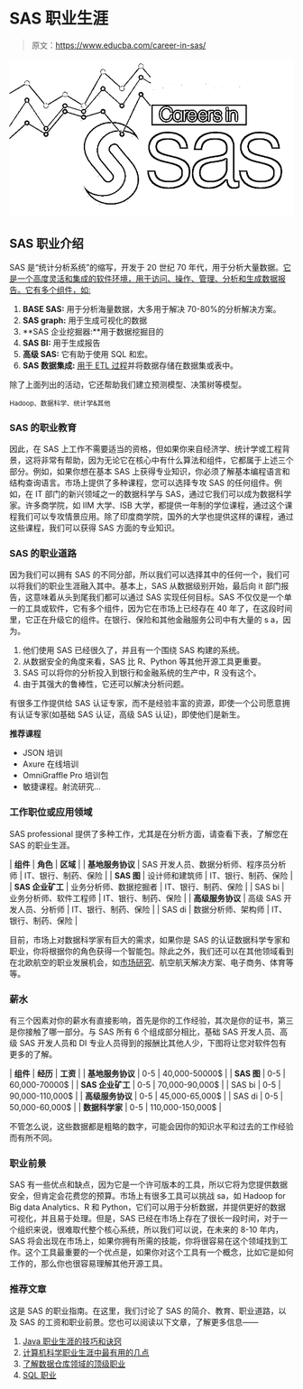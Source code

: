 # SAS 职业生涯

> 原文：<https://www.educba.com/career-in-sas/>

![Career in SAS](img/8aea187982ed47edec205c998dc0456b.png)



## SAS 职业介绍

SAS 是“统计分析系统”的缩写，开发于 20 世纪 70 年代，用于分析大量数据。[它是一个高度灵活和集成的软件环境，用于访问、操作、管理、分析和生成数据报告。它有多个组件，如:](https://www.educba.com/what-is-sas/)

1.  **BASE SAS:** 用于分析海量数据，大多用于解决 70-80%的分析解决方案。
2.  **SAS graph:** 用于生成可视化的数据
3.  **SAS 企业挖掘器:**用于数据挖掘目的
4.  **SAS BI:** 用于生成报告
5.  **高级 SAS:** 它有助于使用 SQL 和宏。
6.  **SAS 数据集成:** [用于 ETL 过程](https://www.educba.com/etl-process/)并将数据存储在数据集或表中。

除了上面列出的活动，它还帮助我们建立预测模型、决策树等模型。

<small>Hadoop、数据科学、统计学&其他</small>

### SAS 的职业教育

因此，在 SAS 上工作不需要适当的资格，但如果你来自经济学、统计学或工程背景，这将非常有帮助，因为无论它在核心中有什么算法和组件，它都属于上述三个部分。例如，如果你想在基本 SAS 上获得专业知识，你必须了解基本编程语言和结构查询语言。市场上提供了多种课程，您可以选择专攻 SAS 的任何组件。例如，在 IT 部门的新兴领域之一的数据科学与 SAS，通过它我们可以成为数据科学家。许多商学院，如 IIM 大学、ISB 大学，都提供一年制的学位课程，通过这个课程我们可以专攻情景应用。除了印度商学院，国外的大学也提供这样的课程，通过这些课程，我们可以获得 SAS 方面的专业知识。

### SAS 的职业道路

因为我们可以拥有 SAS 的不同分部，所以我们可以选择其中的任何一个，我们可以将我们的职业生涯融入其中。基本上，SAS 从数据级别开始，最后向 it 部门报告，这意味着从头到尾我们都可以通过 SAS 实现任何目标。SAS 不仅仅是一个单一的工具或软件，它有多个组件，因为它在市场上已经存在 40 年了，在这段时间里，它正在升级它的组件。在银行、保险和其他金融服务公司中有大量的 s a，因为。

1.  他们使用 SAS 已经很久了，并且有一个围绕 SAS 构建的系统。
2.  从数据安全的角度来看，SAS 比 R、Python 等其他开源工具更重要。
3.  SAS 可以将你的分析投入到银行和金融系统的生产中，R 没有这个。
4.  由于其强大的鲁棒性，它还可以解决分析问题。

有很多工作提供给 SAS 认证专家，而不是经验丰富的资源，即使一个公司愿意拥有认证专家(如基础 SAS 认证，高级 SAS 认证)，即使他们是新生。

**推荐课程**

*   JSON 培训
*   Axure 在线培训
*   OmniGraffle Pro 培训包
*   敏捷课程。射流研究…

### 工作职位或应用领域

SAS professional 提供了多种工作，尤其是在分析方面，请查看下表，了解您在 SAS 的职业生涯。

| **组件** | **角色** | **区域** |
| **基地服务协议** | SAS 开发人员、数据分析师、程序员分析师 | IT、银行、制药、保险 |
| **SAS 图** | 设计师和建筑师 | IT、银行、制药、保险 |
| **SAS 企业矿工** | 业务分析师、数据挖掘者 | IT、银行、制药、保险 |
| SAS bi | 业务分析师、软件工程师 | IT、银行、制药、保险 |
| **高级服务协议** | 高级 SAS 开发人员、分析师 | IT、银行、制药、保险 |
| SAS di | 数据分析师、架构师 | IT、银行、制药、保险 |

目前，市场上对数据科学家有巨大的需求，如果你是 SAS 的认证数据科学专家和职业，你将根据你的角色获得一个智能包。除此之外，我们还可以在其他领域看到在北欧航空的职业发展机会，如[市场研究](https://www.educba.com/marketing-research/)、航空航天解决方案、电子商务、体育等等。

### 薪水

有三个因素对你的薪水有直接影响，首先是你的工作经验，其次是你的证书，第三是你接触了哪一部分。与 SAS 所有 6 个组成部分相比，基础 SAS 开发人员、高级 SAS 开发人员和 DI 专业人员得到的报酬比其他人少，下图将让您对软件包有更多的了解。

| **组件** | **经历** | **工资** |
| **基地服务协议** | 0-5 | 40,000-50000$ |
| **SAS 图** | 0-5 | 60,000-70000$ |
| **SAS 企业矿工** | 0-5 | 70,000-90,000$ |
| SAS bi | 0-5 | 90,000-110,000$ |
| **高级服务协议** | 0-5 | 45,000-65,000$ |
| SAS di | 0-5 | 50,000-60,000$ |
| **数据科学家** | 0-5 | 110,000-150,000$ |

不管怎么说，这些数据都是粗略的数字，可能会因你的知识水平和过去的工作经验而有所不同。

### 职业前景

SAS 有一些优点和缺点，因为它是一个许可版本的工具，所以它将为您提供数据安全，但肯定会花费您的预算。市场上有很多工具可以挑战 sa，如 Hadoop for Big data Analytics、R 和 Python，它们可以用于分析数据，并提供更好的数据可视化，并且易于处理。但是，SAS 已经在市场上存在了很长一段时间，对于一个组织来说，很难取代整个核心系统，所以我们可以说，在未来的 8-10 年内，SAS 将会出现在市场上，如果你拥有所需的技能，你将很容易在这个领域找到工作。这个工具最重要的一个优点是，如果你对这个工具有一个概念，比如它是如何工作的，那么你也很容易理解其他开源工具。

### 推荐文章

这是 SAS 的职业指南。在这里，我们讨论了 SAS 的简介、教育、职业道路，以及 SAS 的工资和职业前景。您也可以阅读以下文章，了解更多信息——

1.  [Java 职业生涯的技巧和诀窍](https://www.educba.com/career-in-java/)
2.  [计算机科学职业生涯中最有用的几点](https://www.educba.com/career-in-computer-science/)
3.  [了解数据仓库领域的顶级职业](https://www.educba.com/career-in-data-warehousing/)
4.  [SQL 职业](https://www.educba.com/careers-in-sql/)





